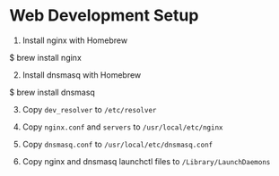 # Web Development Setup

1. Install nginx with Homebrew

  $ brew install nginx

2. Install dnsmasq with Homebrew

  $ brew install dnsmasq

3. Copy `dev_resolver` to `/etc/resolver`

4. Copy `nginx.conf` and `servers` to `/usr/local/etc/nginx`

5. Copy `dnsmasq.conf` to `/usr/local/etc/dnsmasq.conf`

6. Copy nginx and dnsmasq launchctl files to `/Library/LaunchDaemons`
